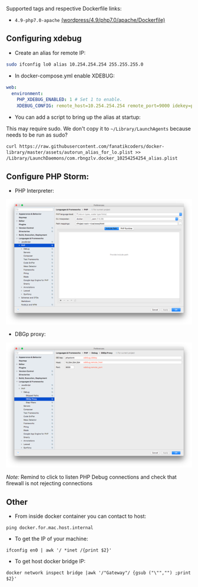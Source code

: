 Supported tags and respective Dockerfile links:

- `4.9-php7.0-apache` [(wordpress/4.9/php7.0/apache/Dockerfile)](https://github.com/fanatikcoders/docker-library/blob/master/wordpress/4.9/php7.0/apache/Dockerfile)


## Configuring xdebug

- Create an alias for remote IP:

```sh
sudo ifconfig lo0 alias 10.254.254.254 255.255.255.0
```

- In docker-compose.yml enable XDEBUG:

```yml
web:
  environment:
    PHP_XDEBUG_ENABLED: 1 # Set 1 to enable.
    XDEBUG_CONFIG: remote_host=10.254.254.254 remote_port=9000 idekey=phpstorm remote_log=/tmp/xdebug.log
```

- You can add a script to bring up the alias at startup:

This may require sudo. We don't copy it to `~/Library/LaunchAgents` because needs to be run as sudo?

```
curl https://raw.githubusercontent.com/fanatikcoders/docker-library/master/assets/autorun_alias_for_lo.plist >> /Library/LaunchDaemons/com.rbngzlv.docker_10254254254_alias.plist
```

## Configure PHP Storm:

- PHP Interpreter:

![PHPStorm PHP Interpreter](https://github.com/fanatikcoders/docker-library/blob/master/assets/images/phpstorm_php_interpreter.png)

- DBGp proxy:

![PHPStorm DBGp proxy](https://github.com/fanatikcoders/docker-library/blob/master/assets/images/phpstorm_dbgp_proxy.png)

*Note:* Remind to click to listen PHP Debug connections and check that firewall is not rejecting connections

## Other

- From inside docker container you can contact to host:

```
ping docker.for.mac.host.internal
```

- To get the IP of your machine:

```
ifconfig en0 | awk '/ *inet /{print $2}'
```

- To get host docker bridge IP:

```
docker network inspect bridge |awk '/"Gateway"/ {gsub ("\"","") ;print $2}'
```
